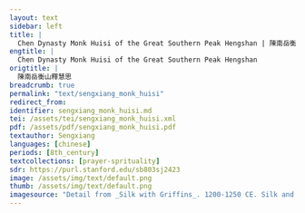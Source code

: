 ```yaml
---
layout: text
sidebar: left
title: |
  Chen Dynasty Monk Huisi of the Great Southern Peak Hengshan | 陳南岳衡山釋慧思
engtitle: |
  Chen Dynasty Monk Huisi of the Great Southern Peak Hengshan
origtitle: |
  陳南岳衡山釋慧思
breadcrumb: true
permalink: "text/sengxiang_monk_huisi"
redirect_from: 
identifier: sengxiang_monk_huisi.md
tei: /assets/tei/sengxiang_monk_huisi.xml
pdf: /assets/pdf/sengxiang_monk_huisi.pdf
textauthor: Sengxiang
languages: [chinese]
periods: [8th_century]
textcollections: [prayer-sprituality]
sdr: https://purl.stanford.edu/sb803sj2423
image: /assets/img/text/default.png
thumb: /assets/img/text/default.png
imagesource: "Detail from _Silk with Griffins_. 1200-1250 CE. Silk and silver-gilt metal on parchment over cotton. Central Asia, Sicily, or North Africa. 69 1/4 x 38 1/4 in. (175.9 x 97.2 cm). The Cloisters Collection, 1984, at the Metropolitan Museum of Art, New York. Object Number 1984.344. [https://www.metmuseum.org/art/collection/search/466119](https://www.metmuseum.org/art/collection/search/466119). [Public Domain]"
---
```

